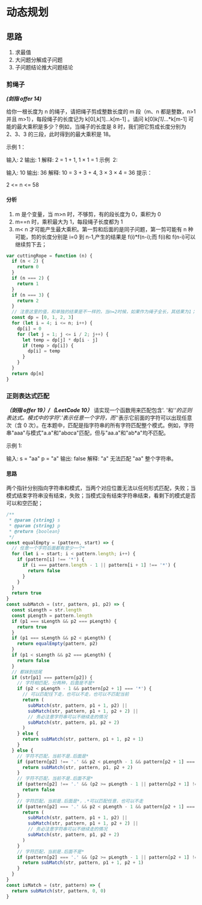 # 动态规划

## 思路

1. 求最值
2. 大问题分解成子问题
3. 子问题结论推大问题结论

### 剪绳子

**_(剑指 offer 14)_**

给你一根长度为 n 的绳子，请把绳子剪成整数长度的 m 段（m、n 都是整数，n>1 并且 m>1），每段绳子的长度记为 k[0],k[1]...k[m-1] 。请问 k[0]_k[1]_...\*k[m-1] 可能的最大乘积是多少？例如，当绳子的长度是 8 时，我们把它剪成长度分别为 2、3、3 的三段，此时得到的最大乘积是 18。

示例 1：

输入: 2
输出: 1
解释: 2 = 1 + 1, 1 × 1 = 1
示例  2:

输入: 10
输出: 36
解释: 10 = 3 + 3 + 4, 3 × 3 × 4 = 36
提示：

2 <= n <= 58

#### 分析

1. m 是个变量，当 m>n 时，不够剪，有的段长度为 0，乘积为 0
2. m==n 时，乘积最大为 1，每段绳子长度都为 1
3. m< n 才可能产生最大乘积。第一剪和后面的是同子问题，第一剪可能有 n 种可能，剪的长度分别是 i=0 到 n-1,产生的结果是 f(i)\*f(n-i);而 f(i)和 f(n-i)可以继续剪下去；

```js
var cuttingRope = function (n) {
  if (n < 2) {
    return 0
  }
  if (n === 2) {
    return 1
  }
  if (n === 3) {
    return 2
  }
  // 注意这里的值，和单独的结果是不一样的，当n=2时候，如果作为绳子全长，其结果为1；如果作为一段，其值应该为2
  const dp = [0, 1, 2, 3]
  for (let i = 4; i <= n; i++) {
    dp[i] = 0
    for (let j = 1; j <= i / 2; j++) {
      let temp = dp[j] * dp[i - j]
      if (temp > dp[i]) {
        dp[i] = temp
      }
    }
  }
  return dp[n]
}
```

### 正则表达式匹配

**_（剑指 offer 19）/（LeetCode 10）_**
请实现一个函数用来匹配包含'. '和'_'的正则表达式。模式中的字符'.'表示任意一个字符，而'_'表示它前面的字符可以出现任意次（含 0 次）。在本题中，匹配是指字符串的所有字符匹配整个模式。例如，字符串"aaa"与模式"a.a"和"ab*ac*a"匹配，但与"aa.a"和"ab\*a"均不匹配。

示例 1:

输入:
s = "aa"
p = "a"
输出: false
解释: "a" 无法匹配 "aa" 整个字符串。

#### 思路

两个指针分别指向字符串和模式，当两个对应位置无法以任何形式匹配，失败；当模式结束字符串没有结束，失败；当模式没有结束字符串结束，看剩下的模式是否可以和空匹配；

```js
/**
 * @param {string} s
 * @param {string} p
 * @return {boolean}
 */
const equalEmpty = (pattern, start) => {
  // 任意一个字符后面都有至少一个*
  for (let i = start; i < pattern.length; i++) {
    if (pattern[i] !== '*') {
      if (i === pattern.length - 1 || pattern[i + 1] !== '*') {
        return false
      }
    }
  }
  return true
}
const subMatch = (str, pattern, p1, p2) => {
  const sLength = str.length
  const pLength = pattern.length
  if (p1 === sLength && p2 === pLength) {
    return true
  }
  if (p1 === sLength && p2 < pLength) {
    return equalEmpty(pattern, p2)
  }
  if (p1 < sLength && p2 === pLength) {
    return false
  }
  // 都妹到结尾
  if (str[p1] === pattern[p2]) {
    // 字符相匹配，分两种，后面是不是*
    if (p2 < pLength - 1 && pattern[p2 + 1] === '*') {
      // 可以匹配往下走，也可以不走，也可以不匹配当前
      return (
        subMatch(str, pattern, p1 + 1, p2) ||
        subMatch(str, pattern, p1 + 1, p2 + 2) ||
        // 务必注意字符串可以不继续走的情况
        subMatch(str, pattern, p1, p2 + 2)
      )
    } else {
      return subMatch(str, pattern, p1 + 1, p2 + 1)
    }
  } else {
    // 字符不匹配，当前不是.后面是*
    if (pattern[p2] !== '.' && p2 < pLength - 1 && pattern[p2 + 1] === '*') {
      return subMatch(str, pattern, p1, p2 + 2)
    }
    // 字符不匹配，当前不是.后面不是*
    if (pattern[p2] !== '.' && (p2 >= pLength - 1 || pattern[p2 + 1] !== '*')) {
      return false
    }
    // 字符匹配，当前是.后面是*，.*可以匹配任意，也可以不走
    if (pattern[p2] === '.' && p2 < pLength - 1 && pattern[p2 + 1] === '*') {
      return (
        subMatch(str, pattern, p1 + 1, p2) ||
        subMatch(str, pattern, p1 + 1, p2 + 2) ||
        // 务必注意字符串可以不继续走的情况
        subMatch(str, pattern, p1, p2 + 2)
      )
    }
    // 字符匹配，当前是.后面不是*
    if (pattern[p2] === '.' && (p2 >= pLength - 1 || pattern[p2 + 1] !== '*')) {
      return subMatch(str, pattern, p1 + 1, p2 + 1)
    }
  }
}
const isMatch = (str, pattern) => {
  return subMatch(str, pattern, 0, 0)
}
```
